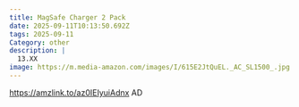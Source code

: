 ```yaml
---
title: MagSafe Charger 2 Pack
date: 2025-09-11T10:13:50.692Z
tags: 2025-09-11
Category: other
description: |
  13.XX
image: https://m.media-amazon.com/images/I/615E2JtQuEL._AC_SL1500_.jpg
---
```

https://amzlink.to/az0IEIyuiAdnx
AD